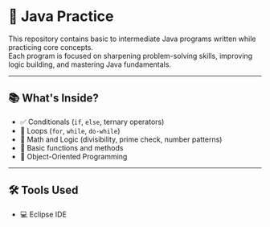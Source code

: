 # 🧠 Java Practice

This repository contains basic to intermediate Java programs written while practicing core concepts.  
Each program is focused on sharpening problem-solving skills, improving logic building, and mastering Java fundamentals.

---

## 📚 What's Inside?

- ✅ Conditionals (`if`, `else`, ternary operators)
- 🔁 Loops (`for`, `while`, `do-while`)
- 🧮 Math and Logic (divisibility, prime check, number patterns)
- 🧰 Basic functions and methods
- 🧱 Object-Oriented Programming

---

## 🛠️ Tools Used

- 💻 Eclipse IDE
